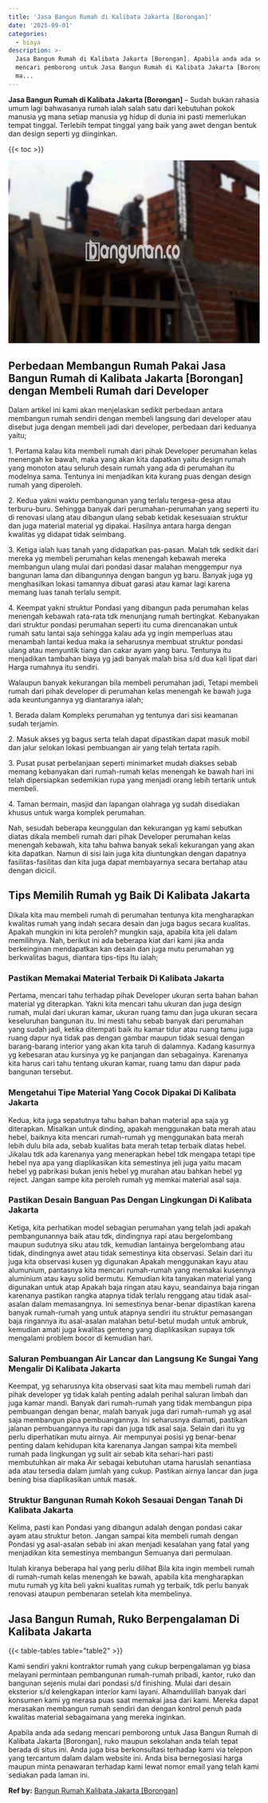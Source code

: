 ```yaml
---
title: 'Jasa Bangun Rumah di Kalibata Jakarta [Borongan]'
date: '2025-09-01'
categories:
  - biaya
description: >-
  Jasa Bangun Rumah di Kalibata Jakarta [Borongan]. Apabila anda ada sedang
  mencari pemborong untuk Jasa Bangun Rumah di Kalibata Jakarta [Borongan], ruko
  ma...
---
```


**Jasa Bangun Rumah di Kalibata Jakarta \[Borongan\]** – Sudah bukan rahasia umum lagi bahwasanya rumah ialah salah satu dari kebutuhan pokok manusia yg mana setiap manusia yg hidup di dunia ini pasti memerlukan tempat tinggal. Terlebih tempat tinggal yang baik yang awet dengan bentuk dan design seperti yg diinginkan.

{{< toc >}}

![Jasa Bangun Rumah di Kalibata Jakarta [Borongan]](/images/borong-bangunan-28.png)

## Perbedaan Membangun Rumah Pakai Jasa Bangun Rumah di Kalibata Jakarta \[Borongan\] dengan Membeli Rumah dari Developer

Dalam artikel ini kami akan menjelaskan sedikit perbedaan antara membangun rumah sendiri dengan membeli langsung dari developer atau disebut juga dengan membeli jadi dari developer, perbedaan dari keduanya yaitu;

1\. Pertama kalau kita membeli rumah dari pihak Developer perumahan kelas menengah ke bawah, maka yang akan kita dapatkan yaitu design rumah yang monoton atau seluruh desain rumah yang ada di perumahan itu modelnya sama. Tentunya ini menjadikan kita kurang puas dengan design rumah yang diperoleh.

2\. Kedua yakni waktu pembangunan yang terlalu tergesa-gesa atau terburu-buru. Sehingga banyak dari perumahan-perumahan yang seperti itu di renovasi ulang atau dibangun ulang sebab ketidak kesesuaian struktur dan juga material material yg dipakai. Hasilnya antara harga dengan kwalitas yg didapat tidak seimbang.

3\. Ketiga ialah luas tanah yang didapatkan pas-pasan. Malah tdk sedikit dari mereka yg membeli perumahan kelas menengah kebawah mereka membangun ulang mulai dari pondasi dasar malahan menggempur nya bangunan lama dan dibangunnya dengan bangun yg baru. Banyak juga yg menghasilkan lokasi tamannya dibuat garasi atau kamar lagi karena memang luas tanah terlalu sempit.

4\. Keempat yakni struktur Pondasi yang dibangun pada perumahan kelas menengah kebawah rata-rata tdk menunjang rumah bertingkat. Kebanyakan dari struktur pondasi perumahan seperti itu cuma direncanakan untuk rumah satu lantai saja sehingga kalau ada yg ingin memperluas atau menambah lantai kedua maka ia seharusnya membuat struktur pondasi ulang atau menyuntik tiang dan cakar ayam yang baru. Tentunya itu menjadikan tambahan biaya yg jadi banyak malah bisa s/d dua kali lipat dari Harga rumahnya itu sendiri.

Walaupun banyak kekurangan bila membeli perumahan jadi, Tetapi membeli rumah dari pihak developer di perumahan kelas menengah ke bawah juga ada keuntungannya yg diantaranya ialah;

1\. Berada dalam Kompleks perumahan yg tentunya dari sisi keamanan sudah terjamin.

2\. Masuk akses yg bagus serta telah dapat dipastikan dapat masuk mobil dan jalur selokan lokasi pembuangan air yang telah tertata rapih.

3\. Pusat pusat perbelanjaan seperti minimarket mudah diakses sebab memang kebanyakan dari rumah-rumah kelas menengah ke bawah hari ini telah dipersiapkan sedemikian rupa yang menjadi orang lebih tertarik untuk membeli.

4\. Taman bermain, masjid dan lapangan olahraga yg sudah disediakan khusus untuk warga komplek perumahan.

Nah, sesudah beberapa keunggulan dan kekurangan yg kami sebutkan diatas dikala membeli rumah dari pihak Developer perumahan kelas menengah kebawah, kita tahu bahwa banyak sekali kekurangan yang akan kita dapatkan. Namun di sisi lain juga kita diuntungkan dengan dapatnya fasilitas-fasilitas dan kita juga dapat membayarnya secara bertahap atau dengan dicicil.

## Tips Memilih Rumah yg Baik Di Kalibata Jakarta

Dikala kita mau membeli rumah di perumahan tentunya kita mengharapkan kwalitas rumah yang indah secara desain dan juga bagus secara kualitas. Apakah mungkin ini kita peroleh? mungkin saja, apabila kita jeli dalam memilihnya. Nah, berikut ini ada beberapa kiat dari kami jika anda berkeinginan mendapatkan kan desain dan juga mutu perumahan yg berkwalitas bagus, diantara tips-tips Itu ialah;

### Pastikan Memakai Material Terbaik Di Kalibata Jakarta

Pertama, mencari tahu terhadap pihak Developer ukuran serta bahan bahan material yg diterapkan. Yakni kita mencari tahu ukuran dan juga design rumah, mulai dari ukuran kamar, ukuran ruang tamu dan juga ukuran secara keseluruhan bangunan itu. Ini mesti tahu sebab banyak dari perumahan yang sudah jadi, ketika ditempati baik itu kamar tidur atau ruang tamu juga ruang dapur nya tidak pas dengan gambar maupun tidak sesuai dengan barang-barang interior yang akan kita taruh di dalamnya. Kadang kasurnya yg kebesaran atau kursinya yg ke panjangan dan sebagainya. Karenanya kita harus cari tahu tentang ukuran kamar, ruang tamu dan dapur pada bangunan tersebut.

### Mengetahui Tipe Material Yang Cocok Dipakai Di Kalibata Jakarta

Kedua, kita juga sepatutnya tahu bahan bahan material apa saja yg diterapkan. Misalkan untuk dinding, apakah menggunakan bata merah atau hebel, baiknya kita mencari rumah-rumah yg menggunakan bata merah lebih dulu bila ada, sebab kualitas bata merah tetap terbaik diatas hebel. Jikalau tdk ada karenanya yang menerapkan hebel tdk mengapa tetapi tipe hebel nya apa yang diaplikasikan kita semestinya jeli juga yaitu macam hebel yg pabrikasi bukan jenis hebel yg murahan atau bahkan hebel yg reject. Jangan sampe kita peroleh rumah yg memkai material asal saja.

### Pastikan Desain Banguan Pas Dengan Lingkungan Di Kalibata Jakarta

Ketiga, kita perhatikan model sebagian perumahan yang telah jadi apakah pembangunannya baik atau tdk, dindingnya rapi atau bergelombang maupun sudutnya siku atau tdk, kemudian lantainya bergelombang atau tidak, dindingnya awet atau tidak semestinya kita observasi. Selain dari itu juga kita observasi kusen yg digunakan Apakah menggunakan kayu atau alumunium, pantasnya kita mencari rumah-rumah yang memakai kusennya aluminium atau kayu solid bermutu. Kemudian kita tanyakan material yang digunakan untuk atap Apakah baja ringan atau kayu, seandainya baja ringan karenanya pastikan rangka atapnya tidak terlalu renggang atau tidak asal-asalan dalam memasangnya. Ini semestinya benar-benar dipastikan karena banyak rumah-rumah yang untuk atapnya sendiri itu struktur pemasangan baja ringannya itu asal-asalan malahan betul-betul mudah untuk ambruk, kemudian amati juga kwalitas genteng yang diaplikasikan supaya tdk mengalami problem bocor di kemudian hari.

### Saluran Pembuangan Air Lancar dan Langsung Ke Sungai Yang Mengalir Di Kalibata Jakarta

Keempat, yg seharusnya kita observasi saat kita mau membeli rumah dari pihak developer yg tidak kalah penting adalah perihal saluran limbah dan juga kamar mandi. Banyak dari rumah-rumah yang tidak membangun pipa pembuangan dengan benar, malah banyak juga dari rumah-rumah yg asal saja membangun pipa pembuangannya. Ini seharusnya diamati, pastikan jalanan pembuangannya itu rapi dan juga tdk asal saja. Selain dari itu yg perlu diperhatikan mutu airnya. Air mempunyai posisi yg benar-benar penting dalam kehidupan kita karenanya Jangan sampai kita membeli rumah pada lingkungan yg sulit air sebab kita sehari-hari pasti membutuhkan air maka Air sebagai kebutuhan utama haruslah senantiasa ada atau tersedia dalam jumlah yang cukup. Pastikan airnya lancar dan juga bening bisa diaplikasikan untuk masak.

### Struktur Bangunan Rumah Kokoh Sesauai Dengan Tanah Di Kalibata Jakarta

Kelima, pasti kan Pondasi yang dibangun adalah dengan pondasi cakar ayam atau struktur beton. Jangan sampai kita membeli rumah dengan Pondasi yg asal-asalan sebab ini akan menjadi kesalahan yang fatal yang menjadikan kita semestinya membangun Semuanya dari permulaan.

Itulah kiranya beberapa hal yang perlu dilihat Bila kita ingin membeli rumah di rumah-rumah kelas menengah ke bawah, apabila kita mengharapkan mutu rumah yg kita beli yakni kualitas rumah yg terbaik, tdk perlu banyak renovasi ataupun pembenaran setelah kita membelinya.

## Jasa Bangun Rumah, Ruko Berpengalaman Di Kalibata Jakarta

{{< table-tables table="table2" >}}

Kami sendiri yakni kontraktor rumah yang cukup berpengalaman yg biasa melayani permintaan pembangunan rumah-rumah pribadi, kantor, ruko dan bangunan sejenis mulai dari pondasi s/d finishing. Mulai dari desain eksterior s/d kelengkapan interior kami layani. Alhamdulillah banyak dari konsumen kami yg merasa puas saat memakai jasa dari kami. Mereka dapat merasakan membangun rumah sendiri dan dengan kontrol penuh pada kwalitas material sebagaimana yang mereka inginkan.

Apabila anda ada sedang mencari pemborong untuk Jasa Bangun Rumah di Kalibata Jakarta \[Borongan\], ruko maupun sekolahan anda telah tepat berada di situs ini. Anda juga bisa berkonsultasi terhadap kami via telepon yang tercantum dalam dalam website ini. Anda bisa bernegosiasi harga maupun minta penawaran terhadap kami lewat nomor email yang telah kami sediakan pada laman ini.

**Ref by:** [Bangun Rumah Kalibata Jakarta [Borongan]](https://id.wikipedia.org/wiki/Bangun)
